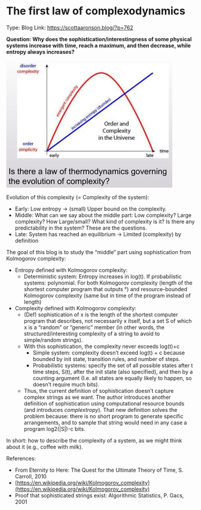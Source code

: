 # The first law of complexodynamics

Type: Blog
Link: https://scottaaronson.blog/?p=762

**Question: Why does the sophistication/interestingness of some physical systems increase with time, reach a maximum, and then decrease, while entropy always increases?**

![Untitled](The%20first%20law%20of%20complexodynamics%2005b3e3a999024d8a8650400cf3dbc71f/Untitled.jpeg)

Evolution of this complexity (= Complexity of the system):

- Early: Low entropy -> (small) Upper bound on the complexity.
- Middle: What can we say about the middle part: Low complexity? Large complexity? How Large/small? What kind of complexity is it? Is there any predictability in the system? These are the questions.
- Late: System has reached an equilibrium -> Limited (complexity) by definition

The goal of this blog is to study the “middle” part using sophistication from Kolmogorov complexity:

- Entropy defined with Kolmogorov complexity:
    - Deterministic system: Entropy increases in log(t). If probabilistic systems: polynomial. For both Kolmogorov complexity (length of the shortest computer program that outputs °) and resource-bounded Kolmogorov complexity (same but in time of the program instead of length)
- Complexity defined with Kolmogorov complexity:
    - (Def) sophistication of x is the length of the shortest computer program that describes, not necessarily x itself, but a set S of which x is a “random” or “generic” member (in other words, the structured/interesting complexity of a string to avoid to simple/random strings).
    - With this sophistication, the complexity never exceeds log(t)+c
        - Simple system: complexity doesn’t exceed log(t) + c because bounded by init state, transition rules, and number of steps.
        - Probabilistic systems: specify the set of all possible states after t time steps, S(t), after the init state (also specified), and then by a counting argument (I.e. all states are equally likely to happen, so doesn’t require much bits).
    - Thus, the current definition of sophistication doesn’t capture complex strings as we want. The author introduces another definition of sophistication using computational resource bounds (and introduces *complextropy*). That new definition solves the problem because: there is no short program to generate specific arrangements, and to sample that string would need in any case a program log2(|S|)-c bits.

In short: how to describe the complexity of a system, as we might think about it (e.g., coffee with milk).

References:

- From Eternity to Here: The Quest for the Ultimate Theory of Time, S. Carroll, 2010
- [https://en.wikipedia.org/wiki/Kolmogorov_complexity](https://en.wikipedia.org/wiki/Kolmogorov_complexity)
- Proof that sophisticated strings exist: Algorithmic Statistics, P. Gacs, 2001